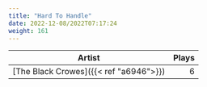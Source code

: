 ```yaml
---
title: "Hard To Handle"
date: 2022-12-08/2022T07:17:24
weight: 161
---
```




 Artist | Plays 
----- | -----:
[The Black Crowes]({{< ref "a6946">}}) | 6
